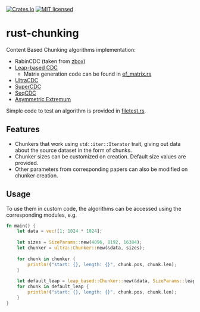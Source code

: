 [![Crates.io][crates-badge]][crates-url]
[![MIT licensed][mit-badge]][mit-url]

[crates-badge]: https://img.shields.io/crates/v/cdc-chunkers.svg
[crates-url]: https://crates.io/crates/cdc-chunkers
[mit-badge]: https://img.shields.io/badge/license-MIT-blue.svg
[mit-url]: https://github.com/Piletskii-Oleg/rust-chunking/blob/main/LICENSE

# rust-chunking
Content Based Chunking algorithms implementation:
* RabinCDC (taken from [zbox][zbox])
* [Leap-based CDC][leap]
  * Matrix generation code can be found in [ef_matrix.rs](src/bin/ef_matrix.rs)
* [UltraCDC][ultra]
* [SuperCDC][super]
* [SeqCDC][seq]
* [Asymmetric Extremum][ae]

Simple code to test an algorithm is provided in [filetest.rs](src/bin/filetest.rs).

## Features

* Chunkers that work using `std::iter::Iterator` trait, giving out data about the source dataset 
in the form of chunks.
* Chunker sizes can be customized on creation. Default size values are provided.
* Other parameters from corresponding papers can also be modified on chunker creation.

## Usage

To use them in custom code, the algorithms can be accessed using the corresponding modules,
e.g. 
```rust
fn main() {
    let data = vec![1; 1024 * 1024];
    
    let sizes = SizeParams::new(4096, 8192, 16384);
    let chunker = ultra::Chunker::new(&data, sizes);
  
    for chunk in chunker {
        println!("start: {}, length: {}", chunk.pos, chunk.len);
    }
  
    let default_leap = leap_based::Chunker::new(&data, SizeParams::leap_default());
    for chunk in default_leap {
        println!("start: {}, length: {}", chunk.pos, chunk.len);
    }
}
```

[ultra]: https://ieeexplore.ieee.org/document/9894295/
[leap]: https://ieeexplore.ieee.org/document/7208290
[seq]: https://dl.acm.org/doi/10.1145/3652892.3700766
[super]: https://www.researchgate.net/publication/366434502_SuperCDC_A_Hybrid_Design_of_High-Performance_Content-Defined_Chunking_for_Fast_Deduplication
[zbox]: https://github.com/zboxfs/zbox
[ae]: https://ieeexplore.ieee.org/abstract/document/7524782/